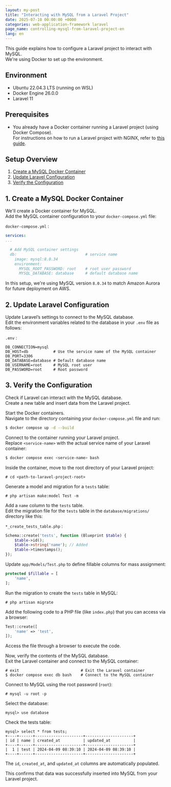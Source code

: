 ```yaml
---
layout: my-post
title: "Interacting with MySQL from a Laravel Project"
date: 2025-07-10 00:00:00 +0000
categories: web-application-framework laravel
page_name: controlling-mysql-from-laravel-project-en
lang: en
---
```


This guide explains how to configure a Laravel project to interact with MySQL.  
We're using Docker to set up the environment.

## Environment
- Ubuntu 22.04.3 LTS (running on WSL)
- Docker Engine 26.0.0
- Laravel 11

## Prerequisites
- You already have a Docker container running a Laravel project (using Docker Compose).  
For instructions on how to run a Laravel project with NGINX, refer to [this guide](/web-application-framework/laravel/running-laravel-project-on-nginx-en).

## Setup Overview
1. [Create a MySQL Docker Container](#1-create-a-mysql-docker-container)
2. [Update Laravel Configuration](#2-update-laravel-configuration)
3. [Verify the Configuration](#3-verify-the-configuration)

## 1. Create a MySQL Docker Container
We'll create a Docker container for MySQL.  
Add the MySQL container configuration to your `docker-compose.yml` file:

`docker-compose.yml` :

```yml
services:
...

  # Add MySQL container settings
  db:                              # service name
    image: mysql:8.0.34
    environment:
      MYSQL_ROOT_PASSWORD: root    # root user password
      MYSQL_DATABASE: database     # default database name
```

In this setup, we're using MySQL version `8.0.34` to match Amazon Aurora for future deployment on AWS.

## 2. Update Laravel Configuration
Update Laravel’s settings to connect to the MySQL database.  
Edit the environment variables related to the database in your `.env` file as follows:

`.env` :

```
DB_CONNECTION=mysql
DB_HOST=db           # Use the service name of the MySQL container
DB_PORT=3306
DB_DATABASE=database # Default database name
DB_USERNAME=root     # MySQL root user
DB_PASSWORD=root     # Root password
```

## 3. Verify the Configuration
Check if Laravel can interact with the MySQL database.  
Create a new table and insert data from the Laravel project.

Start the Docker containers.  
Navigate to the directory containing your `docker-compose.yml` file and run:

```bash
$ docker compose up -d --build
```

Connect to the container running your Laravel project.  
Replace `<service-name>` with the actual service name of your Laravel container:

```bash
$ docker compose exec <service-name> bash
```

Inside the container, move to the root directory of your Laravel project:

```
# cd <path-to-laravel-project-root>
```

Generate a model and migration for a `tests` table:

```
# php artisan make:model Test -m
```

Add a `name` column to the `tests` table.  
Edit the migration file for the `tests` table in the `database/migrations/` directory like this:

`*_create_tests_table.php` :

```php
Schema::create('tests', function (Blueprint $table) {
    $table->id();
    $table->string('name'); // Added
    $table->timestamps();
});
```

Update `app/Models/Test.php` to define fillable columns for mass assignment:

```php
protected $fillable = [
    'name',
];
```

Run the migration to create the `tests` table in MySQL:

```
# php artisan migrate
```

Add the following code to a PHP file (like `index.php`) that you can access via a browser:

```php
Test::create([
    'name' => 'test',
]);
```

Access the file through a browser to execute the code.

Now, verify the contents of the MySQL database.  
Exit the Laravel container and connect to the MySQL container:

```
# exit                           # Exit the Laravel container
$ docker compose exec db bash    # Connect to the MySQL container
```

Connect to MySQL using the root password (`root`):

```
# mysql -u root -p
```

Select the database:

```
mysql> use database
```

Check the tests table:

```
mysql> select * from tests;
+----+------+---------------------+---------------------+
| id | name | created_at          | updated_at          |
+----+------+---------------------+---------------------+
|  1 | test | 2024-04-09 08:39:10 | 2024-04-09 08:39:10 |
+----+------+---------------------+---------------------+
```

The `id`, `created_at`, and `updated_at` columns are automatically populated.

This confirms that data was successfully inserted into MySQL from your Laravel project.